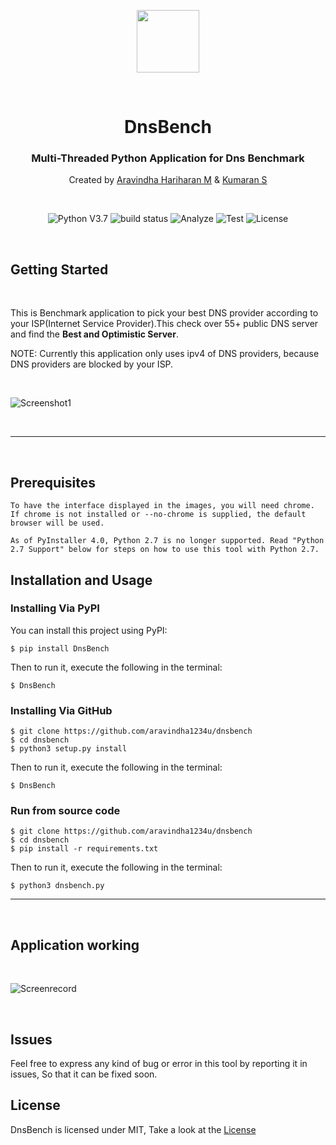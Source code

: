 <p align="center"><img src="https://i.imgur.com/66gWHaR.png" style="width:100px;height:100px;"/></p>
<br>
<h1 align="center">DnsBench</h1>
<h3 align="center">Multi-Threaded Python Application for Dns Benchmark</h3>
<p align="center">Created by <a href="https://github.com/aravindha1234u">Aravindha Hariharan M</a> & <a href="https://github.com/manofsteel0007">Kumaran S</a></p>
<br>
<p align="center">
  <img src="https://img.shields.io/badge/python-v3.7-blue" alt="Python V3.7">
  <img src="https://img.shields.io/badge/build-passed-brightgreen" alt="build status">
  <img src="https://img.shields.io/badge/analyze-passed-rightgreen" alt="Analyze">
  <img src="https://img.shields.io/badge/dependencies-up%20to%20date-brightgreen" alt="Test">
  <img src="https://img.shields.io/badge/license-MIT-green" alt="License">
</p>
<br>

## Getting Started
<br>
<p>This is Benchmark application to pick your best DNS provider according to your ISP(Internet Service Provider).This check over 55+ public DNS server and find the <b>Best and Optimistic Server</b>.</p>
<p>NOTE: Currently this application only uses ipv4 of DNS providers, because DNS providers are blocked by your ISP.</p>
<br>

![Screenshot1](https://i.imgur.com/BSNUais.png)

<br><hr><br>

## Prerequisites

```
To have the interface displayed in the images, you will need chrome. If chrome is not installed or --no-chrome is supplied, the default browser will be used.

As of PyInstaller 4.0, Python 2.7 is no longer supported. Read "Python 2.7 Support" below for steps on how to use this tool with Python 2.7.
```

## Installation and Usage

### Installing Via PyPI
You can install this project using PyPI:

```
$ pip install DnsBench
```

Then to run it, execute the following in the terminal:

```
$ DnsBench
```

### Installing Via GitHub
```
$ git clone https://github.com/aravindha1234u/dnsbench
$ cd dnsbench
$ python3 setup.py install
```

Then to run it, execute the following in the terminal:

```
$ DnsBench
```

### Run from source code

```
$ git clone https://github.com/aravindha1234u/dnsbench
$ cd dnsbench
$ pip install -r requirements.txt
```

Then to run it, execute the following in the terminal:

```
$ python3 dnsbench.py
```

<hr><br>

## Application working
<br>

![Screenrecord](https://i.imgur.com/sSUodPs.gif)

<br>

## Issues

Feel free to express any kind of bug or error in this tool by reporting it in issues, So that it can be fixed soon.

## License

DnsBench is licensed under MIT, Take a look at the [License](https://github.com/Aravindha1234u/DnsBench/blob/master/LICENSE)